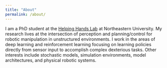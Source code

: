 ```yaml
---
title: "About"
permalink: /about/
---
```

I am a PhD student at the [Helping Hands Lab](https://www2.ccs.neu.edu/research/helpinghands/) at Northeastern University.
My research lives at the intersection of perception and planning/control for robotic manipulation in unstructured environments.
I work in the areas of deep learning and reinforcement learning focusing on learning policies directly from sensor input to 
accomplish complex dexterious tasks. Other interests include stochastic models, simulation environments, model architectures,
and physical robotic systems.
